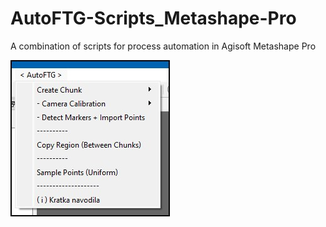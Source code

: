 # AutoFTG-Scripts_Metashape-Pro
A combination of scripts for process automation in Agisoft Metashape Pro

![menu](menu_preview.jpg)
